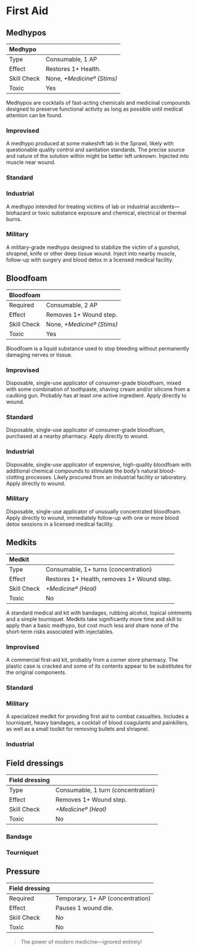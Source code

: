 # First Aid

## Medhypos

| Medhypo     |                            |
| :---------- | -------------------------- |
| Type        | Consumable, 1 AP           |
| Effect      | Restores 1+ Health.        |
| Skill Check | None, _+Medicineº (Stims)_ |
| Toxic       | Yes                        |

Medhypos are cocktails of fast-acting chemicals and medicinal compounds designed to preserve functional activity as long as possible until medical attention can be found.

### Improvised

A medhypo produced at some makeshift lab in the Sprawl, likely with questionable quality control and sanitation standards. The precise source and nature of the solution within might be better left unknown. Injected into muscle near wound.

### Standard

### Industrial

A medhypo intended for treating victims of lab or industrial accidents—biohazard or toxic substance exposure and chemical, electrical or thermal burns.

### Military

A military-grade medhypo designed to stabilize the victim of a gunshot, shrapnel, knife or other deep tissue wound. Inject into nearby muscle, follow-up with surgery and blood detox in a licensed medical facility.

## Bloodfoam

| Bloodfoam   |                            |
| :---------- | -------------------------- |
| Required    | Consumable, 2 AP           |
| Effect      | Removes 1+ Wound step.     |
| Skill Check | None, _+Medicineº (Stims)_ |
| Toxic       | Yes                        |

Bloodfoam is a liquid substance used to stop bleeding without permanently damaging nerves or tissue.

### Improvised

Disposable, single-use applicator of consumer-grade bloodfoam, mixed with some combination of toothpaste, shaving cream and/or silicone from a caulking gun. Probably has at least one active ingredient. Apply directly to wound.

### Standard

Disposable, single-use applicator of consumer-grade bloodfoam, purchased at a nearby pharmacy. Apply directly to wound.

### Industrial

Disposable, single-use applicator of expensive, high-quality bloodfoam with additional chemical compounds to stimulate the body’s natural blood-clotting processes. Likely procured from an industrial facility or laboratory. Apply directly to wound.

### Military

Disposable, single-use applicator of unusually concentrated bloodfoam. Apply directly to wound, immediately follow-up with one or more blood detox sessions in a licensed medical facility.

## Medkits

| Medkit      |                                            |
| :---------- | ------------------------------------------ |
| Type        | Consumable, 1+ turns (concentration)       |
| Effect      | Restores 1+ Health, removes 1+ Wound step. |
| Skill Check | _+Medicineº (Heal)_                        |
| Toxic       | No                                         |

A standard medical aid kit with bandages, rubbing alcohol, topical ointments and a simple tourniquet. Medkits take significantly more time and skill to apply than a basic medhypo, but cost much less and share none of the short-term risks associated with injectables.

### Improvised

A commercial first-aid kit, probably from a corner store pharmacy. The plastic case is cracked and some of its contents appear to be substitutes for the original components.

### Standard

### Military

A specialized medkit for providing first aid to combat casualties. Includes a tourniquet, heavy bandages, a cocktail of blood coagulants and painkillers, as well as a small toolkit for removing bullets and shrapnel.

### Industrial

## Field dressings

| Field dressing |                                    |
| :------------- | ---------------------------------- |
| Type           | Consumable, 1 turn (concentration) |
| Effect         | Removes 1+ Wound step.             |
| Skill Check    | _+Medicineº (Heal)_                |
| Toxic          | No                                 |

### Bandage

### Tourniquet

## Pressure

| Field dressing |                                  |
| :------------- | -------------------------------- |
| Required       | Temporary, 1+ AP (concentration) |
| Effect         | Pauses 1 wound die.              |
| Skill Check    | No                               |
| Toxic          | No                               |

> The power of modern medicine—ignored entirely!
